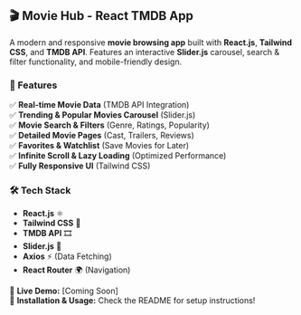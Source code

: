 ## 🎬 Movie Hub - React TMDB App  

A modern and responsive **movie browsing app** built with **React.js**, **Tailwind CSS**, and **TMDB API**. Features an interactive **Slider.js** carousel, search & filter functionality, and mobile-friendly design.  

### 🚀 Features  
✅ **Real-time Movie Data** (TMDB API Integration)  
✅ **Trending & Popular Movies Carousel** (Slider.js)  
✅ **Movie Search & Filters** (Genre, Ratings, Popularity)  
✅ **Detailed Movie Pages** (Cast, Trailers, Reviews)  
✅ **Favorites & Watchlist** (Save Movies for Later)  
✅ **Infinite Scroll & Lazy Loading** (Optimized Performance)  
✅ **Fully Responsive UI** (Tailwind CSS)  

### 🛠️ Tech Stack  
- **React.js** ⚛️  
- **Tailwind CSS** 🎨  
- **TMDB API** 🎞️  
- **Slider.js** 🎠  
- **Axios** ⚡ (Data Fetching)  
- **React Router** 🌍 (Navigation)  

📌 **Live Demo:** [Coming Soon]  
📌 **Installation & Usage:** Check the README for setup instructions!  

